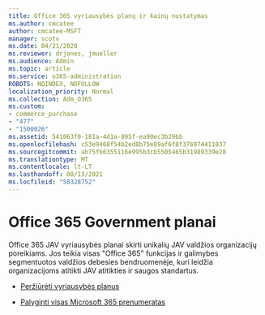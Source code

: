 ```yaml
---
title: Office 365 vyriausybės planų ir kainų nustatymas
ms.author: cmcatee
author: cmcatee-MSFT
manager: scotv
ms.date: 04/21/2020
ms.reviewer: drjones, jmueller
ms.audience: Admin
ms.topic: article
ms.service: o365-administration
ROBOTS: NOINDEX, NOFOLLOW
localization_priority: Normal
ms.collection: Adm_O365
ms.custom:
- commerce_purchase
- "477"
- "1500026"
ms.assetid: 541063f0-181a-4d1a-895f-ea90ec3b29bb
ms.openlocfilehash: c53e9468f54b2ed8b75e89af6f8f376974411037
ms.sourcegitcommit: ab75f66355116e995b3cb5505465b31989339e28
ms.translationtype: MT
ms.contentlocale: lt-LT
ms.lasthandoff: 08/13/2021
ms.locfileid: "58328752"
---
```

# <a name="office-365-government-plans"></a>Office 365 Government planai

Office 365 JAV vyriausybės planai skirti unikalių JAV valdžios organizacijų poreikiams. Jos teikia visas "Office 365" funkcijas ir galimybes segmentuotos valdžios debesies bendruomenėje, kuri leidžia organizacijoms atitikti JAV atitikties ir saugos standartus.
  
- [Peržiūrėti vyriausybės planus](https://products.office.com/government/compare-office-365-government-plans)

- [Palyginti visas Microsoft 365 prenumeratas](https://products.office.com/business/compare-more-office-365-for-business-plans)